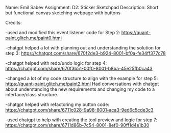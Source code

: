 Name: Emil Sabev
Assignment: D2: Sticker Sketchpad
Description: Short but functional canvas sketching webpage with buttons

Credits:

-used and modified this event listener code for Step 2: https://quant-paint.glitch.me/paint0.html

-chatgpt helped a lot with planning out and understanding the solution for step 3: https://chatgpt.com/share/670f2de3-b924-8001-bf0a-fe34ff377c78

-chatgpt helped with redo/undo logic for step 4: https://chatgpt.com/share/670f3b51-00f0-8001-b8ba-45e25fb0ca43

-changed a lot of my code structure to align with the example for step 5: https://quant-paint.glitch.me/paint2.html
Had conversations with chatgpt about understanding the new requirements and changing my code to a interface/class structure.

-chatgpt helped with refactoring my button code: https://chatgpt.com/share/6711c028-9a98-8001-aca3-9ed6c5cde3c3

-used chatgpt to help with creating the tool preview and logic for step 7: https://chatgpt.com/share/6711d86b-7c54-8001-8ef0-90ff1d4e1b30